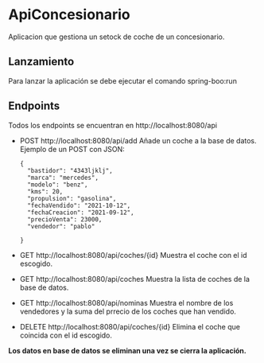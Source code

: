 # ApiConcesionario

Aplicacion que gestiona un setock de coche de un concesionario.

## Lanzamiento

Para lanzar la aplicación se debe ejecutar el comando spring-boo:run

## Endpoints

Todos los endpoints se encuentran en http://localhost:8080/api

- POST http://localhost:8080/api/add Añade un coche a la base de datos. Ejemplo de un POST con JSON:

  ```
  {
    "bastidor": "4343ljklj",
    "marca": "mercedes",
    "modelo": "benz",
    "kms": 20,
    "propulsion": "gasolina",
    "fechaVendido": "2021-10-12",
    "fechaCreacion": "2021-09-12",
    "precioVenta": 23000,
    "vendedor": "pablo"

  }
  ``` 
- GET http://localhost:8080/api/coches/{id} Muestra el coche con el id escogido.
- GET http://localhost:8080/api/coches Muestra la lista de coches de la base de datos.
- GET http://localhost:8080/api/nominas Muestra el nombre de los vendedores y la suma del prrecio de los coches que han vendido.
- DELETE http://localhost:8080/api/coches/{id} Elimina el coche que coincida con el id escogido.

**Los datos en base de datos se eliminan una vez se cierra la aplicación.**
